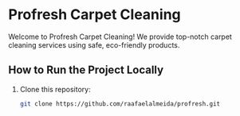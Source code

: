 # Profresh Carpet Cleaning

Welcome to Profresh Carpet Cleaning! We provide top-notch carpet cleaning services using safe, eco-friendly products.

## How to Run the Project Locally
1. Clone this repository:
   ```sh
   git clone https://github.com/raafaelalmeida/profresh.git
